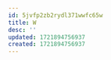 ```yaml
---
id: 5jvfp2zb2rydl371wwfc65w
title: W
desc: ''
updated: 1721894756937
created: 1721894756937
---
```

